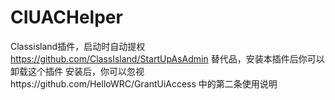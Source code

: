 # CIUACHelper
Classisland插件，启动时自动提权
https://github.com/ClassIsland/StartUpAsAdmin 替代品，安装本插件后你可以卸载这个插件
安装后，你可以忽视https://github.com/HelloWRC/GrantUiAccess 中的第二条使用说明

